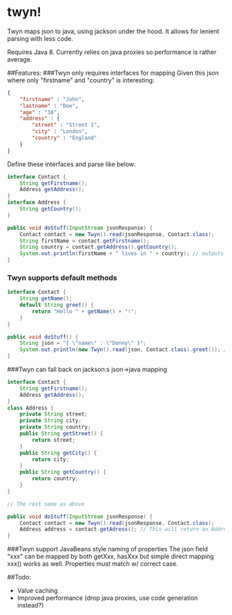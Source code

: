 # twyn!
Twyn maps json to java, using jackson under the hood. It allows for lenient parsing with less code.

Requires Java 8. Currently relies on java proxies so performance is rather average.

##Features:
###Twyn only requires interfaces for mapping
Given this json where only "firstname" and "country" is interesting:
```json
{
	"firstname" : "John",
	"lastname" : "Doe",
	"age" : "38",
	"address" : {
		"street" : "Street 1",
		"city" : "London",
		"country" : "England"
	}
}
```
Define these interfaces and parse like below:
```java
interface Contact {
	String getFirstname();
	Address getAddress();
}
interface Address {
	String getCountry();
}

public void doStuff(InputStream jsonResponse) {
	Contact contact = new Twyn().read(jsonResponse, Contact.class);
	String firstName = contact.getFirstname();
	String country = contact.getAddress().getCountry();
	System.out.println(firstName + " lives in " + country); // outputs "John lives in England"
}
```

### Twyn supports default methods
```java
interface Contact {
	String getName();
	default String greet() {
		return "Hello " + getName() + "!"; 
	}
}

public void doStuff() {
	String json = "{ \"name\" : \"Donny\" }";
	System.out.println(new Twyn().read(json, Contact.class).greet()); // outputs "Hello Donny!" 
}
```

###Twyn can fall back on jackson:s json->java mapping
```java
interface Contact {
	String getFirstname();
	Address getAddress();
}
class Address {
	private String street;
	private String city;
	private String country;
	public String getStreet() {
		return street;
	}
	public String getCity() {
		return city;
	}
	public String getCountry() {
		return country;
	}
}

// The rest same as above

public void doStuff(InputStream jsonResponse) {
	Contact contact = new Twyn().read(jsonResponse, Contact.class);
	Address address = contact.getAdress(); // This will return an Address instance by using the jackson java object mapper
}
```

###Twyn support JavaBeans style naming of properties
The json field "xxx" can be mapped by both getXxx, hasXxx but simple direct mapping xxx() works as well. Properties must match w/ correct case. 

##Todo:
* Value caching
* Improved performance (drop java proxies, use code generation instead?)
